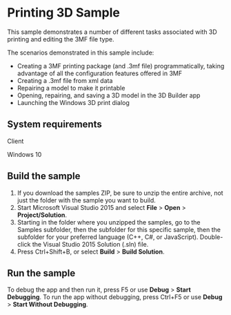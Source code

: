 <!---
  category: 
  samplefwlink: 
--->

# Printing 3D Sample

This sample demonstrates a number of different tasks associated with 3D printing and editing the 3MF file type. 

The scenarios demonstrated in this sample include:

- Creating a 3MF printing package (and .3mf file) programmatically, taking advantage of all the configuration features offered in 3MF
- Creating a .3mf file from xml data
- Repairing a model to make it printable 
- Opening, repairing, and saving a 3D model in the 3D Builder app
- Launching the Windows 3D print dialog

<!-- Changes from previous versions of the sample: -->

System requirements
-------------------

Client

Windows 10


Build the sample
----------------

1. If you download the samples ZIP, be sure to unzip the entire archive, not just the folder with the sample you want to build. 
2. Start Microsoft Visual Studio 2015 and select **File** \> **Open** \> **Project/Solution**.
3. Starting in the folder where you unzipped the samples, go to the Samples subfolder, then the subfolder for this specific sample, then the subfolder for your preferred language (C++, C#, or JavaScript). Double-click the Visual Studio 2015 Solution (.sln) file.
4. Press Ctrl+Shift+B, or select **Build** \> **Build Solution**.

Run the sample
--------------

To debug the app and then run it, press F5 or use **Debug** \> **Start Debugging**. To run the app without debugging, press Ctrl+F5 or use **Debug** \> **Start Without Debugging**.
